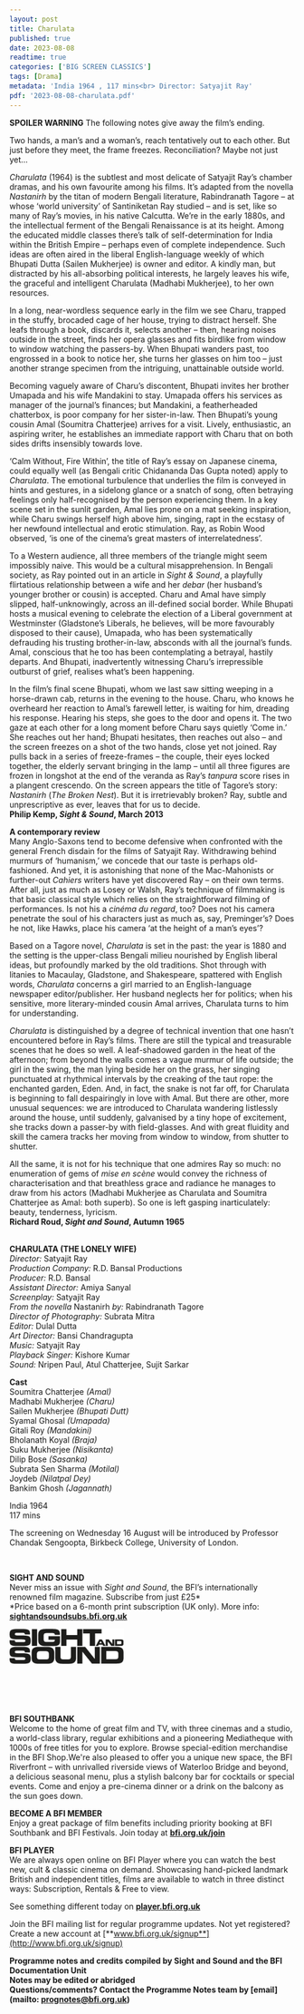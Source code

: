 ```yaml
---
layout: post
title: Charulata
published: true
date: 2023-08-08
readtime: true
categories: ['BIG SCREEN CLASSICS']
tags: [Drama]
metadata: 'India 1964 , 117 mins<br> Director: Satyajit Ray'
pdf: '2023-08-08-charulata.pdf'
---
```


**SPOILER WARNING** The following notes give away the film’s ending.

Two hands, a man’s and a woman’s, reach tentatively out to each other. But just before they meet, the frame freezes. Reconciliation? Maybe not just yet…

_Charulata_ (1964) is the subtlest and most delicate of Satyajit Ray’s chamber dramas, and his own favourite among his films. It’s adapted from the novella _Nastanirh_ by the titan of modern Bengali literature, Rabindranath Tagore – at whose ‘world university’ of Santiniketan Ray studied – and is set, like so many of Ray’s movies, in his native Calcutta. We’re in the early 1880s, and the intellectual ferment of the Bengali Renaissance is at its height. Among the educated middle classes there’s talk of self-determination for India within the British Empire – perhaps even of complete independence. Such ideas are often aired in the liberal English-language weekly of which Bhupati Dutta (Sailen Mukherjee) is owner and editor. A kindly man, but distracted by his all-absorbing political interests, he largely leaves his wife, the graceful and intelligent Charulata (Madhabi Mukherjee), to her own resources.

In a long, near-wordless sequence early in the film we see Charu, trapped in the stuffy, brocaded cage of her house, trying to distract herself. She leafs through a book, discards it, selects another – then, hearing noises outside in the street, finds her opera glasses and fits birdlike from window to window watching the passers-by. When Bhupati wanders past, too engrossed in a book to notice her, she turns her glasses on him too – just another strange specimen from the intriguing, unattainable outside world.

Becoming vaguely aware of Charu’s discontent, Bhupati invites her brother Umapada and his wife Mandakini to stay. Umapada offers his services as manager of the journal’s finances; but Mandakini, a featherheaded chatterbox, is poor company for her sister-in-law. Then Bhupati’s young cousin Amal (Soumitra Chatterjee) arrives for a visit. Lively, enthusiastic, an aspiring writer, he establishes an immediate rapport with Charu that on both sides drifts insensibly towards love.

‘Calm Without, Fire Within’, the title of Ray’s essay on Japanese cinema, could equally well (as Bengali critic Chidananda Das Gupta noted) apply to _Charulata_. The emotional turbulence that underlies the film is conveyed in hints and gestures, in a sidelong glance or a snatch of song, often betraying feelings only half-recognised by the person experiencing them. In a key scene set in the sunlit garden, Amal lies prone on a mat seeking inspiration, while Charu swings herself high above him, singing, rapt in the ecstasy of her newfound intellectual and erotic stimulation. Ray, as Robin Wood observed, ‘is one of the cinema’s great masters of interrelatedness’.

To a Western audience, all three members of the triangle might seem impossibly naive. This would be a cultural misapprehension. In Bengali society, as Ray pointed out in an article in _Sight & Sound_, a playfully flirtatious relationship between a wife and her _debar_ (her husband’s younger brother or cousin) is accepted. Charu and Amal have simply slipped, half-unknowingly, across an ill-defined social border. While Bhupati hosts a musical evening to celebrate the election of a Liberal government at Westminster (Gladstone’s Liberals, he believes, will be more favourably disposed to their cause), Umapada, who has been systematically defrauding his trusting brother-in-law, absconds with all the journal’s funds. Amal, conscious that he too has been contemplating a betrayal, hastily departs. And Bhupati, inadvertently witnessing Charu’s irrepressible outburst of grief, realises what’s been happening.

In the film’s final scene Bhupati, whom we last saw sitting weeping in a horse-drawn cab, returns in the evening to the house. Charu, who knows he overheard her reaction to Amal’s farewell letter, is waiting for him, dreading his response. Hearing his steps, she goes to the door and opens it. The two gaze at each other for a long moment before Charu says quietly ‘Come in.’ She reaches out her hand; Bhupati hesitates, then reaches out also – and the screen freezes on a shot of the two hands, close yet not joined. Ray pulls back in a series of freeze-frames – the couple, their eyes locked together, the elderly servant bringing in the lamp – until all three figures are frozen in longshot at the end of the veranda as Ray’s _tanpura_ score rises in a plangent crescendo. On the screen appears the title of Tagore’s story: _Nastanirh_ (_The Broken Nest_). But it is irretrievably broken? Ray, subtle and unprescriptive as ever, leaves that for us to decide.  
**Philip Kemp, _Sight & Sound_, March 2013**  

**A contemporary review**  
Many Anglo-Saxons tend to become defensive when confronted with the general French disdain for the films of Satyajit Ray. Withdrawing behind murmurs of ‘humanism,’ we concede that our taste is perhaps old-fashioned. And yet, it is astonishing that none of the Mac-Mahonists or further-out _Cahiers_ writers have yet discovered Ray – on their own terms. After all, just as much as Losey or Walsh, Ray’s technique of filmmaking is that basic classical style which relies on the straightforward filming of performances. Is not his a _cinéma du regard_, too? Does not his camera penetrate the soul of his characters just as much as, say, Preminger’s? Does he not, like Hawks, place his camera ‘at the height of a man’s eyes’?

Based on a Tagore novel, _Charulata_ is set in the past: the year is 1880 and the setting is the upper-class Bengali milieu nourished by English liberal ideas, but profoundly marked by the old traditions. Shot through with litanies to Macaulay, Gladstone, and Shakespeare, spattered with English words, _Charulata_ concerns a girl married to an English-language newspaper editor/publisher. Her husband neglects her for politics; when his sensitive, more literary-minded cousin Amal arrives, Charulata turns to him for understanding.

_Charulata_ is distinguished by a degree of technical invention that one hasn’t encountered before in Ray’s films. There are still the typical and treasurable scenes that he does so well. A leaf-shadowed garden in the heat of the afternoon; from beyond the walls comes a vague murmur of life outside; the girl in the swing, the man lying beside her on the grass, her singing punctuated at rhythmical intervals by the creaking of the taut rope: the enchanted garden, Eden. And, in fact, the snake is not far off, for Charulata is beginning to fall despairingly in love with Amal. But there are other, more unusual sequences: we are introduced to Charulata wandering listlessly around the house, until suddenly, galvanised by a tiny hope of excitement, she tracks down a passer-by with field-glasses. And with great fluidity and skill the camera tracks her moving from window to window, from shutter to shutter.

All the same, it is not for his technique that one admires Ray so much: no enumeration of gems of _mise en scène_ would convey the richness of characterisation and that breathless grace and radiance he manages to draw from his actors (Madhabi Mukherjee as Charulata and Soumitra Chatterjee as Amal: both superb). So one is left gasping inarticulately: beauty, tenderness, lyricism.  
**Richard Roud, _Sight and Sound_, Autumn 1965**  
<br>

**CHARULATA (THE LONELY WIFE)**  
_Director:_ Satyajit Ray  
_Production Company:_ R.D. Bansal Productions  
_Producer:_ R.D. Bansal  
_Assistant Director:_ Amiya Sanyal  
_Screenplay:_ Satyajit Ray  
_From the novella_ Nastanirh _by:_ Rabindranath Tagore  
_Director of Photography:_ Subrata Mitra  
_Editor:_ Dulal Dutta  
_Art Director:_ Bansi Chandragupta  
_Music:_ Satyajit Ray  
_Playback Singer:_ Kishore Kumar  
_Sound:_ Nripen Paul, Atul Chatterjee, Sujit Sarkar  

**Cast**  
Soumitra Chatterjee _(Amal)_  
Madhabi Mukherjee _(Charu)_  
Sailen Mukherjee _(Bhupati Dutt)_  
Syamal Ghosal _(Umapada)_  
Gitali Roy _(Mandakini)_  
Bholanath Koyal _(Braja)_  
Suku Mukherjee _(Nisikanta)_  
Dilip Bose _(Sasanka)_  
Subrata Sen Sharma _(Motilal)_  
Joydeb _(Nilatpal Dey)_  
Bankim Ghosh _(Jagannath)_  

India 1964  
117 mins  

The screening on Wednesday 16 August will be introduced by Professor Chandak Sengoopta, Birkbeck College, University of London.  

<br>

**SIGHT AND SOUND**<br>
Never miss an issue with _Sight and Sound_, the BFI’s internationally renowned film magazine. Subscribe from just £25*<br>
*Price based on a 6-month print subscription (UK only). More info: [**sightandsoundsubs.bfi.org.uk**](https://sightandsoundsubs.bfi.org.uk/subscribe)

<img style="float: left;" src="/img/sight-and-sound.jpg" width="40%" height="40%"><br><br><br><br><br><br><br><br>

**BFI SOUTHBANK**  
Welcome to the home of great film and TV, with three cinemas and a studio, a world-class library, regular exhibitions and a pioneering Mediatheque with 1000s of free titles for you to explore. Browse special-edition merchandise in the BFI Shop.We&#39;re also pleased to offer you a unique new space, the BFI Riverfront – with unrivalled riverside views of Waterloo Bridge and beyond, a delicious seasonal menu, plus a stylish balcony bar for cocktails or special events. Come and enjoy a pre-cinema dinner or a drink on the balcony as the sun goes down.  

**BECOME A BFI MEMBER**  
Enjoy a great package of film benefits including priority booking at BFI Southbank and BFI Festivals. Join today at [**bfi.org.uk/join**](http://www.bfi.org.uk/join)  

**BFI PLAYER**  
 We are always open online on BFI Player where you can watch the best new, cult &amp; classic cinema on demand. Showcasing hand-picked landmark British and independent titles, films are available to watch in three distinct ways: Subscription, Rentals &amp; Free to view.  

See something different today on [**player.bfi.org.uk**](https://player.bfi.org.uk)  

Join the BFI mailing list for regular programme updates. Not yet registered? Create a new account at [**www.bfi.org.uk/signup**](http://www.bfi.org.uk/signup)

**Programme notes and credits compiled by Sight and Sound and the BFI Documentation Unit  
Notes may be edited or abridged  
Questions/comments? Contact the Programme Notes team by [email](mailto: prognotes@bfi.org.uk)**  	
<!--stackedit_data:
eyJoaXN0b3J5IjpbLTE2NTY5NDQwMzYsMTM4MDM0MDQ3Nl19
-->